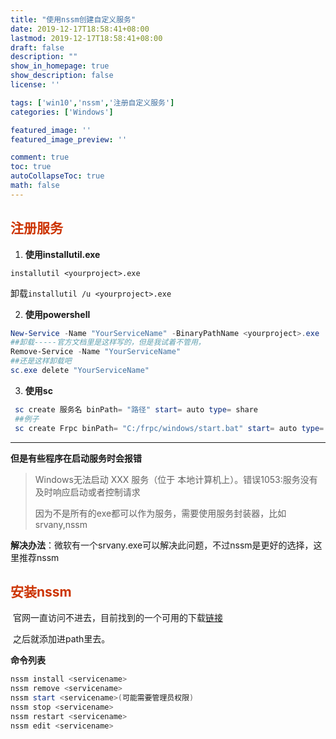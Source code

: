 ```yaml
---
title: "使用nssm创建自定义服务"
date: 2019-12-17T18:58:41+08:00
lastmod: 2019-12-17T18:58:41+08:00
draft: false
description: ""
show_in_homepage: true
show_description: false
license: ''

tags: ['win10','nssm','注册自定义服务']
categories: ['Windows']

featured_image: ''
featured_image_preview: ''

comment: true
toc: true
autoCollapseToc: true
math: false
---
```


<!--more-->

## <font color=#CC3300>注册服务</font>

1. **使用installutil.exe**

`installutil <yourproject>.exe`

卸载`installutil /u <yourproject>.exe`

2. **使用powershell**

```powershell
New-Service -Name "YourServiceName" -BinaryPathName <yourproject>.exe
##卸载-----官方文档里是这样写的，但是我试着不管用，
Remove-Service -Name "YourServiceName"
##还是这样卸载吧
sc.exe delete "YourServiceName"
```

3. **使用sc**

```powershell
 sc create 服务名 binPath= "路径" start= auto type= share
 ##例子
 sc create Frpc binPath= "C:/frpc/windows/start.bat" start= auto type= share
```

------

 **但是有些程序在启动服务时会报错**

>  Windows无法启动 XXX 服务（位于 本地计算机上）。错误1053:服务没有及时响应启动或者控制请求
>
>  因为不是所有的exe都可以作为服务，需要使用服务封装器，比如srvany,nssm

**解决办法**：微软有一个srvany.exe可以解决此问题，不过nssm是更好的选择，这里推荐nssm

## <font color=#cc3300>安装nssm</font>

​	官网一直访问不进去，目前找到的一个可用的下载[链接](https://www.mypcrun.com/file-download-for-windows/3/8a874af5c543a7fa5a4bef61e7a1c842/692e0dfb2e973ee38a173e77e1dda958/)

​	之后就添加进path里去。

**命令列表**

```powershell
nssm install <servicename>
nssm remove <servicename>
nssm start <servicename>(可能需要管理员权限)
nssm stop <servicename>
nssm restart <servicename>
nssm edit <servicename>
```

